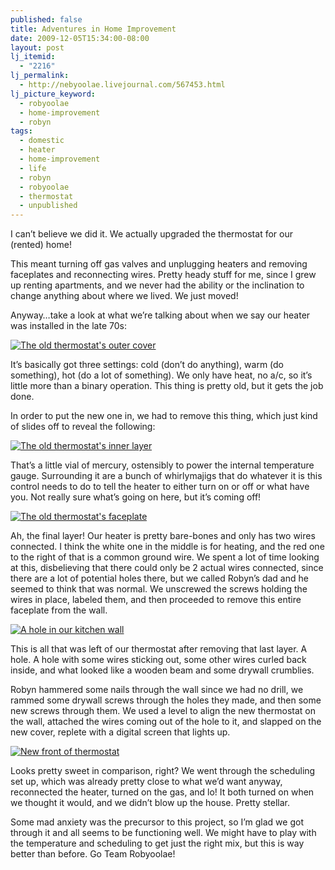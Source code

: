 ```yaml
---
published: false
title: Adventures in Home Improvement
date: 2009-12-05T15:34:00-08:00
layout: post
lj_itemid:
  - "2216"
lj_permalink:
  - http://nebyoolae.livejournal.com/567453.html
lj_picture_keyword:
  - robyoolae
  - home-improvement
  - robyn
tags:
  - domestic
  - heater
  - home-improvement
  - life
  - robyn
  - robyoolae
  - thermostat
  - unpublished
---
```

I can&#8217;t believe we did it. We actually upgraded the thermostat for our (rented) home!

<!--more-->

This meant turning off gas valves and unplugging heaters and removing faceplates and reconnecting wires. Pretty heady stuff for me, since I grew up renting apartments, and we never had the ability or the inclination to change anything about where we lived. We just moved!

Anyway&#8230;take a look at what we&#8217;re talking about when we say our heater was installed in the late 70s:

[<img src="http://nebyoolae.com/img/stuff/01_oldcover_sm.jpg" alt="The old thermostat's outer cover" title="The old thermostat's outer cover" border="0" />](http://nebyoolae.com/img/stuff/01_oldcover.jpg)

It&#8217;s basically got three settings: cold (don&#8217;t do anything), warm (do something), hot (do a lot of something). We only have heat, no a/c, so it&#8217;s little more than a binary operation. This thing is pretty old, but it gets the job done.

In order to put the new one in, we had to remove this thing, which just kind of slides off to reveal the following:

[<img src="http://nebyoolae.com/img/stuff/02_oldinner_sm.jpg" alt="The old thermostat's inner layer" title="The old thermostat's inner layer" border="0" />](http://nebyoolae.com/img/stuff/02_oldinner.jpg)

That&#8217;s a little vial of mercury, ostensibly to power the internal temperature gauge. Surrounding it are a bunch of whirlymajigs that do whatever it is this control needs to do to tell the heater to either turn on or off or what have you. Not really sure what&#8217;s going on here, but it&#8217;s coming off!

[<img src="http://nebyoolae.com/img/stuff/03_oldfaceplate_sm.jpg" alt="The old thermostat's faceplate" title="The old thermostat's faceplate" border="0" />](http://nebyoolae.com/img/stuff/03_oldfaceplate.jpg)

Ah, the final layer! Our heater is pretty bare-bones and only has two wires connected. I think the white one in the middle is for heating, and the red one to the right of that is a common ground wire. We spent a lot of time looking at this, disbelieving that there could only be 2 actual wires connected, since there are a lot of potential holes there, but we called Robyn&#8217;s dad and he seemed to think that was normal. We unscrewed the screws holding the wires in place, labeled them, and then proceeded to remove this entire faceplate from the wall.

[<img src="http://nebyoolae.com/img/stuff/04_hole_sm.jpg" alt="A hole in our kitchen wall" title="A hole in our kitchen wall" border="0" />](http://nebyoolae.com/img/stuff/04_hole.jpg)

This is all that was left of our thermostat after removing that last layer. A hole. A hole with some wires sticking out, some other wires curled back inside, and what looked like a wooden beam and some drywall crumblies.

Robyn hammered some nails through the wall since we had no drill, we rammed some drywall screws through the holes they made, and then some new screws through them. We used a level to align the new thermostat on the wall, attached the wires coming out of the hole to it, and slapped on the new cover, replete with a digital screen that lights up.

[<img src="http://nebyoolae.com/img/stuff/05_newfront_sm.jpg" alt="New front of thermostat" title="New front of thermostat" border="0" />](http://nebyoolae.com/img/stuff/05_newfront.jpg)

Looks pretty sweet in comparison, right? We went through the scheduling set up, which was already pretty close to what we&#8217;d want anyway, reconnected the heater, turned on the gas, and lo! It both turned on when we thought it would, and we didn&#8217;t blow up the house. Pretty stellar.

Some mad anxiety was the precursor to this project, so I&#8217;m glad we got through it and all seems to be functioning well. We might have to play with the temperature and scheduling to get just the right mix, but this is way better than before. Go Team Robyoolae!
